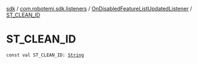 [sdk](../../index.md) / [com.robotemi.sdk.listeners](../index.md) / [OnDisabledFeatureListUpdatedListener](index.md) / [ST_CLEAN_ID](./-s-t_-c-l-e-a-n_-i-d.md)

# ST_CLEAN_ID

`const val ST_CLEAN_ID: `[`String`](https://kotlinlang.org/api/latest/jvm/stdlib/kotlin/-string/index.html)
